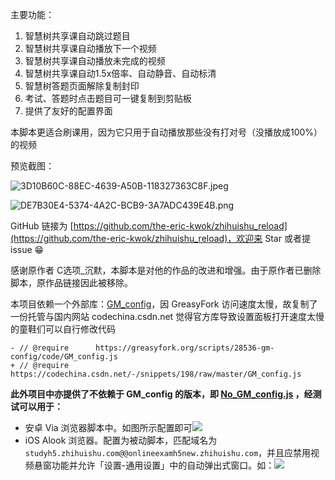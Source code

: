 主要功能：

1. 智慧树共享课自动跳过题目
2. 智慧树共享课自动播放下一个视频
3. 智慧树共享课自动播放未完成的视频
4. 智慧树共享课自动1.5x倍率、自动静音、自动标清
5. 智慧树答题页面解除复制封印
6. 考试、答题时点击题目可一键复制到剪贴板
6. 提供了友好的配置界面

本脚本更适合刷课用，因为它只用于自动播放那些没有打对号（没播放成100%）的视频

预览截图：

![3D10B60C-88EC-4639-A50B-118327363C8F.jpeg](https://i.loli.net/2021/07/05/DZlFtGw43aVA8sq.jpg)

![DE7B30E4-5374-4A2C-BCB9-3A7ADC439E4B.png](https://i.loli.net/2021/07/05/evQy9ZYo4Ft5zKh.png)

GitHub 链接为 [https://github.com/the-eric-kwok/zhihuishu_reload](https://github.com/the-eric-kwok/zhihuishu_reload)，欢迎来 Star 或者提 issue 😁

感谢原作者 C选项_沉默，本脚本是对他的作品的改进和增强。由于原作者已删除脚本，原作品链接因此被移除。

本项目依赖一个外部库：[GM_config](https://codechina.csdn.net/-/snippets/198/raw/master/GM_config.js)，因 GreasyFork 访问速度太慢，故复制了一份托管与国内网站 codechina.csdn.net
觉得官方库导致设置面板打开速度太慢的童鞋们可以自行修改代码
```
- // @require      https://greasyfork.org/scripts/28536-gm-config/code/GM_config.js
+ // @require      https://codechina.csdn.net/-/snippets/198/raw/master/GM_config.js
```

**此外项目中亦提供了不依赖于 GM_config 的版本，即 [No\_GM\_config.js](https://raw.githubusercontent.com/the-eric-kwok/zhihuishu_reload/main/No\_GM\_config.js) ，经测试可以用于：**
- 安卓 Via 浏览器脚本中。如图所示配置即可![](https://i.loli.net/2021/07/05/4lyFNrkdQxKUc9P.jpg)
- iOS Alook 浏览器。配置为被动脚本，匹配域名为 `studyh5.zhihuishu.com@@onlineexamh5new.zhihuishu.com`，并且应禁用视频悬窗功能并允许「设置-通用设置」中的自动弹出式窗口。如：![](https://i.loli.net/2021/07/05/nGWuJimqzKLTDsF.jpg)
